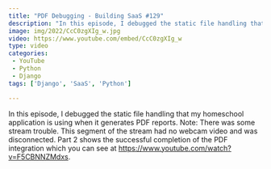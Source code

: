 ```yaml
---
title: "PDF Debugging - Building SaaS #129"
description: "In this episode, I debugged the static file handling that my homeschool application is using when it generates PDF reports."
image: img/2022/CcC0zgXIg_w.jpg
video: https://www.youtube.com/embed/CcC0zgXIg_w
type: video
categories:
 - YouTube
 - Python
 - Django
tags: ['Django', 'SaaS', 'Python']

---
```


In this episode, I debugged the static file handling that my homeschool application is using when it generates PDF reports. Note: There was some stream trouble. This segment of the stream had no webcam video and was disconnected. Part 2 shows the successful completion of the PDF integration which you can see at https://www.youtube.com/watch?v=F5CBNNZMdxs.
